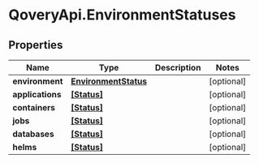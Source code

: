 # QoveryApi.EnvironmentStatuses

## Properties

Name | Type | Description | Notes
------------ | ------------- | ------------- | -------------
**environment** | [**EnvironmentStatus**](EnvironmentStatus.md) |  | [optional] 
**applications** | [**[Status]**](Status.md) |  | [optional] 
**containers** | [**[Status]**](Status.md) |  | [optional] 
**jobs** | [**[Status]**](Status.md) |  | [optional] 
**databases** | [**[Status]**](Status.md) |  | [optional] 
**helms** | [**[Status]**](Status.md) |  | [optional] 


